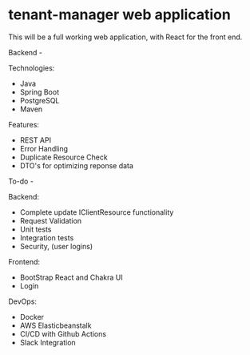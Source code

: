 # tenant-manager web application
This will be a full working web application, with React for the front end.

Backend -

Technologies:
- Java
- Spring Boot
- PostgreSQL
- Maven

Features:
- REST API
- Error Handling
- Duplicate Resource Check
- DTO's for optimizing reponse data

To-do -

Backend:
- Complete update IClientResource functionality
- Request Validation
- Unit tests
- Integration tests
- Security, (user logins)

Frontend:
- BootStrap React and Chakra UI
- Login

DevOps:
- Docker
- AWS Elasticbeanstalk
- CI/CD with Github Actions
- Slack Integration


